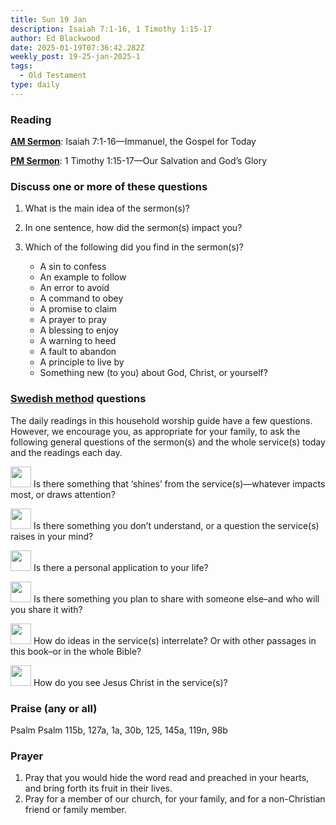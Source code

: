 ```yaml
---
title: Sun 19 Jan
description: Isaiah 7:1-16, 1 Timothy 1:15-17
author: Ed Blackwood
date: 2025-01-19T07:36:42.282Z
weekly_post: 19-25-jan-2025-1
tags:
  - Old Testament
type: daily
---
```

### Reading

**[AM Sermon](https://www.sermonaudio.com/sermons/120251914267111)**: Isaiah 7:1-16—Immanuel, the Gospel for Today

**[PM Sermon](https://www.sermonaudio.com/sermons/120251924246871)**: 1 Timothy 1:15-17—Our Salvation and God’s Glory

### Discuss one or more of these questions

1. What is the main idea of the sermon(s)?
2. In one sentence, how did the sermon(s) impact you?
3. Which of the following did you find in the sermon(s)?

   * A sin to confess
   * An example to follow
   * An error to avoid
   * A command to obey
   * A promise to claim
   * A prayer to pray
   * A blessing to enjoy
   * A warning to heed
   * A fault to abandon
   * A principle to live by
   * Something new (to you) about God, Christ, or yourself?

### [Swedish method](http://thebriefing.com.au/2009/01/the-swedish-method/) questions

The daily readings in this household worship guide have a few questions. However, we encourage you, as appropriate for your family, to ask the following general questions of the sermon(s) and the whole service(s) today and the readings each day.

<p><img src="/static/img/family_worship_study_ed-copy_page_1.png" width="33" height = "33"> Is there something that ‘shines’ from the service(s)—whatever impacts most, or draws attention?</p>

<p><img src="/static/img/family_worship_study_ed-copy_page_2.png" width="33" height = "33"> Is there something you don’t understand, or a question the service(s) raises in your mind?</p>

<p><img src="/static/img/family_worship_study_ed-copy_page_3.png" width="33" height = "33"> Is there a personal application to your life?</p>

<p><img src="/static/img/family_worship_study_ed-copy_page_4.png" width="33" height = "33"> Is there something you plan to share with someone else–and who will you share it with?</p>

<p><img src="/static/img/family_worship_study_ed-copy_page_5.png" width="33" height = "33"> How do ideas in the service(s) interrelate? Or with other passages in this book–or in the whole Bible?</p>

<p><img src="/static/img/family_worship_study_ed-copy_page_6.png" width="33" height = "33"> How do you see Jesus Christ in the service(s)?</p>

### Praise (any or all)

Psalm Psalm  115b, 127a, 1a, 30b, 125, 145a, 119n, 98b

### Prayer

1. Pray that you would hide the word read and preached in your hearts, and bring forth its fruit in their lives.
2. Pray for a member of our church, for your family, and for a non-Christian friend or family member.